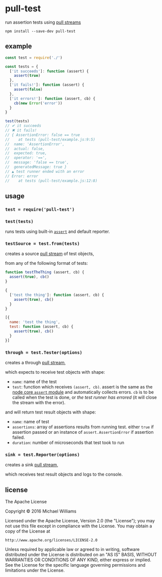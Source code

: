 # pull-test

run assertion tests using [pull streams](https://pull-stream.github.io/)

```shell
npm install --save-dev pull-test
```

## example

```js
const test = require('./')

const tests = {
  ['it succeeds']: function (assert) {
    assert(true)
  },
  ['it fails!']: function (assert) {
    assert(false)
  },
  ['it errors!']: function (assert, cb) {
    cb(new Error('error'))
  }
}

test(tests)
// ✔ it succeeds
// ✖ it fails!
// { AssertionError: false == true
//    at tests (pull-test/example.js:9:5)
//  name: 'AssertionError',
//  actual: false,
//  expected: true,
//  operator: '==',
//  message: 'false == true',
//  generatedMessage: true }
// ▲ test runner ended with an error
// Error: error
//    at tests (pull-test/example.js:12:8)
```

## usage

### `test = require('pull-test')`

### `test(tests)`

runs tests using built-in [`assert`](https://nodejs.org/api/assert.html) and default reporter.

### `testSource = test.from(tests)`

creates a source [pull stream](https://pull-stream.github.io/) of test objects,

from any of the following format of tests:

```js
function testTheThing (assert, cb) {
  assert(true), cb()
}
```

```js
{
  ['test the thing']: function (assert, cb) {
    assert(true), cb()
  }
}
```

```js
[{
  name: 'test the thing',
  test: function (assert, cb) {
    assert(true), cb()
  }
}]
```

### `through = test.Tester(options)`

creates a through [pull stream](https://pull-stream.github.io/),

which expects to receive test objects with shape:

- `name`: name of the test
- `test`: function which receives `(assert, cb)`. assert is the same as the [node core `assert` module](https://nodejs.org/api/assert.html) and automatically collects errors. `cb` is to be called when the test is done, or _the test runner has errored_ (it will close the stream with the error).

and will return test result objects with shape:

- `name`: name of test
- `assertions`: array of assertions results from running test. either `true` if assertion passed or an instance of `assert.AssertionError` if assertion failed.
- `duration`: number of microseconds that test took to run

### `sink = test.Reporter(options)`

creates a sink [pull stream](https://pull-stream.github.io/),

which receives test result objects and logs to the console.

## license

The Apache License

Copyright &copy; 2016 Michael Williams

Licensed under the Apache License, Version 2.0 (the "License");
you may not use this file except in compliance with the License.
You may obtain a copy of the License at

    http://www.apache.org/licenses/LICENSE-2.0

Unless required by applicable law or agreed to in writing, software
distributed under the License is distributed on an "AS IS" BASIS,
WITHOUT WARRANTIES OR CONDITIONS OF ANY KIND, either express or implied.
See the License for the specific language governing permissions and
limitations under the License.

